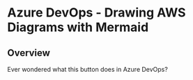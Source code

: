 # Azure DevOps - Drawing AWS Diagrams with Mermaid
## Overview
Ever wondered what this button does in Azure DevOps?

